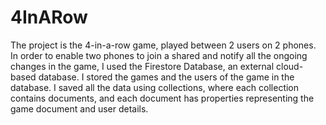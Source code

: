 # 4InARow
The project is the 4-in-a-row game, played between 2 users on 2 phones.
In order to enable two phones to join a shared and notify all the  ongoing changes in the game, I used the Firestore Database, an external cloud-based database.
I stored the games and the users of the game in the database.
I saved all the data using collections, where each collection contains documents, and each document has properties representing the game document and user details.
